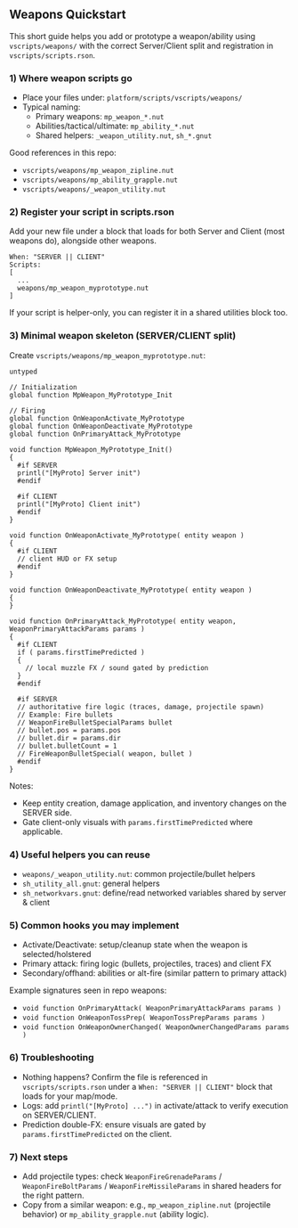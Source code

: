 ## Weapons Quickstart

This short guide helps you add or prototype a weapon/ability using `vscripts/weapons/` with the correct Server/Client split and registration in `vscripts/scripts.rson`.

### 1) Where weapon scripts go

- Place your files under: `platform/scripts/vscripts/weapons/`
- Typical naming:
  - Primary weapons: `mp_weapon_*.nut`
  - Abilities/tactical/ultimate: `mp_ability_*.nut`
  - Shared helpers: `_weapon_utility.nut`, `sh_*.gnut`

Good references in this repo:
- `vscripts/weapons/mp_weapon_zipline.nut`
- `vscripts/weapons/mp_ability_grapple.nut`
- `vscripts/weapons/_weapon_utility.nut`

### 2) Register your script in scripts.rson

Add your new file under a block that loads for both Server and Client (most weapons do), alongside other weapons.

```text
When: "SERVER || CLIENT"
Scripts:
[
  ...
  weapons/mp_weapon_myprototype.nut
]
```

If your script is helper-only, you can register it in a shared utilities block too.

### 3) Minimal weapon skeleton (SERVER/CLIENT split)

Create `vscripts/weapons/mp_weapon_myprototype.nut`:

```nut
untyped

// Initialization
global function MpWeapon_MyPrototype_Init

// Firing
global function OnWeaponActivate_MyPrototype
global function OnWeaponDeactivate_MyPrototype
global function OnPrimaryAttack_MyPrototype

void function MpWeapon_MyPrototype_Init()
{
  #if SERVER
  printl("[MyProto] Server init")
  #endif

  #if CLIENT
  printl("[MyProto] Client init")
  #endif
}

void function OnWeaponActivate_MyPrototype( entity weapon )
{
  #if CLIENT
  // client HUD or FX setup
  #endif
}

void function OnWeaponDeactivate_MyPrototype( entity weapon )
{
}

void function OnPrimaryAttack_MyPrototype( entity weapon, WeaponPrimaryAttackParams params )
{
  #if CLIENT
  if ( params.firstTimePredicted )
  {
    // local muzzle FX / sound gated by prediction
  }
  #endif

  #if SERVER
  // authoritative fire logic (traces, damage, projectile spawn)
  // Example: Fire bullets
  // WeaponFireBulletSpecialParams bullet
  // bullet.pos = params.pos
  // bullet.dir = params.dir
  // bullet.bulletCount = 1
  // FireWeaponBulletSpecial( weapon, bullet )
  #endif
}
```

Notes:
- Keep entity creation, damage application, and inventory changes on the SERVER side.
- Gate client-only visuals with `params.firstTimePredicted` where applicable.

### 4) Useful helpers you can reuse

- `weapons/_weapon_utility.nut`: common projectile/bullet helpers
- `sh_utility_all.gnut`: general helpers
- `sh_networkvars.gnut`: define/read networked variables shared by server & client

### 5) Common hooks you may implement

- Activate/Deactivate: setup/cleanup state when the weapon is selected/holstered
- Primary attack: firing logic (bullets, projectiles, traces) and client FX
- Secondary/offhand: abilities or alt-fire (similar pattern to primary attack)

Example signatures seen in repo weapons:
- `void function OnPrimaryAttack( WeaponPrimaryAttackParams params )`
- `void function OnWeaponTossPrep( WeaponTossPrepParams params )`
- `void function OnWeaponOwnerChanged( WeaponOwnerChangedParams params )`

### 6) Troubleshooting

- Nothing happens? Confirm the file is referenced in `vscripts/scripts.rson` under a `When: "SERVER || CLIENT"` block that loads for your map/mode.
- Logs: add `printl("[MyProto] ...")` in activate/attack to verify execution on SERVER/CLIENT.
- Prediction double-FX: ensure visuals are gated by `params.firstTimePredicted` on the client.

### 7) Next steps

- Add projectile types: check `WeaponFireGrenadeParams` / `WeaponFireBoltParams` / `WeaponFireMissileParams` in shared headers for the right pattern.
- Copy from a similar weapon: e.g., `mp_weapon_zipline.nut` (projectile behavior) or `mp_ability_grapple.nut` (ability logic).